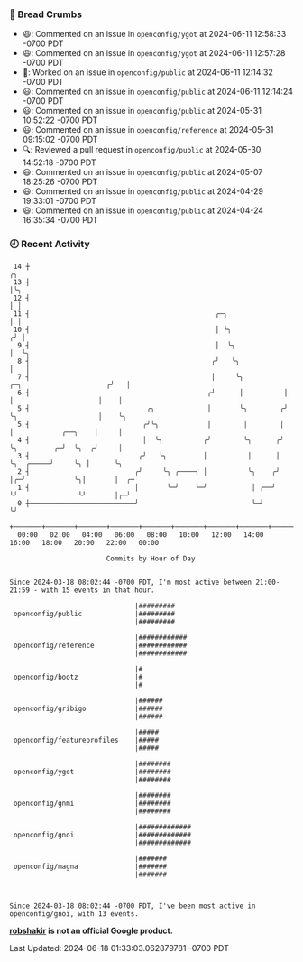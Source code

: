 ### 🍞 Bread Crumbs

 * 😃: Commented on an issue in `openconfig/ygot` at 2024-06-11 12:58:33 -0700 PDT
 * 😃: Commented on an issue in `openconfig/ygot` at 2024-06-11 12:57:28 -0700 PDT
 * 👀: Worked on an issue in `openconfig/public` at 2024-06-11 12:14:32 -0700 PDT
 * 😃: Commented on an issue in `openconfig/public` at 2024-06-11 12:14:24 -0700 PDT
 * 😃: Commented on an issue in `openconfig/public` at 2024-05-31 10:52:22 -0700 PDT
 * 😃: Commented on an issue in `openconfig/reference` at 2024-05-31 09:15:02 -0700 PDT
 * 🔍: Reviewed a pull request in  `openconfig/public` at 2024-05-30 14:52:18 -0700 PDT
 * 😃: Commented on an issue in `openconfig/public` at 2024-05-07 18:25:26 -0700 PDT
 * 😃: Commented on an issue in `openconfig/public` at 2024-04-29 19:33:01 -0700 PDT
 * 😃: Commented on an issue in `openconfig/public` at 2024-04-24 16:35:34 -0700 PDT

### 🕘 Recent Activity
```
 14 ┼                                                                                         ╭╮
 13 ┤                                                                                         │╰╮
 12 ┤                                                                                         │ │
 11 ┤                                              ╭─╮                                        │ │
 10 ┤                                              │ ╰╮                                      ╭╯ │
  9 ┤                                              │  ╰╮                                     │  ╰╮
  8 ┤                                             ╭╯   ╰╮                                    │   │
  7 ┤                                             │     ╰╮          ╭─╮                     ╭╯   │
  6 ┤                                            ╭╯      │          │ │                     │    │
  5 ┤                             ╭╮             │       ╰╮        ╭╯ ╰╮                    │    ╰╮
  5 ┤                            ╭╯╰╮            │        │        │   │            ╭──╮    │     │
  4 ┤                            │  ╰╮          ╭╯        ╰╮      ╭╯   ╰╮         ╭─╯  ╰╮  ╭╯     │
  3 ┤                           ╭╯   ╰╮         │          │      │     ╰╮  ╭─────╯     ╰╮ │      ╰╮
  2 ┤                          ╭╯     ╰╮ ╭────╮ │          ╰╮    ╭╯      │╭─╯            ╰╮│       │  ╭─
  1 ┤                          │       ╰─╯    ╰─╯           │ ╭──╯       ╰╯               ╰╯       │╭─╯
  0 ┼──────────────────────────╯                            ╰─╯                                    ╰╯
    +───────+───────+───────+───────+───────+───────+───────+───────+───────+───────+───────+───────+────
  00:00   02:00   04:00   06:00   08:00   10:00   12:00   14:00   16:00   18:00   20:00   22:00   00:00   

						Commits by Hour of Day


Since 2024-03-18 08:02:44 -0700 PDT, I'm most active between 21:00-21:59 - with 15 events in that hour.

```



```
                               |#########
 openconfig/public             |#########
                               |#########

                               |############
 openconfig/reference          |############
                               |############

                               |#
 openconfig/bootz              |#
                               |#

                               |######
 openconfig/gribigo            |######
                               |######

                               |#####
 openconfig/featureprofiles    |#####
                               |#####

                               |########
 openconfig/ygot               |########
                               |########

                               |########
 openconfig/gnmi               |########
                               |########

                               |#############
 openconfig/gnoi               |#############
                               |#############

                               |#######
 openconfig/magna              |#######
                               |#######



Since 2024-03-18 08:02:44 -0700 PDT, I've been most active in openconfig/gnoi, with 13 events.

```
**[robshakir](mailto:robjs@google.com) is not an official Google product.**  


Last Updated: 2024-06-18 01:33:03.062879781 -0700 PDT
